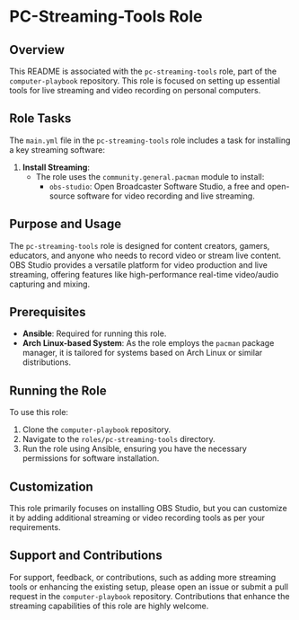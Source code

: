 # PC-Streaming-Tools Role

## Overview
This README is associated with the `pc-streaming-tools` role, part of the `computer-playbook` repository. This role is focused on setting up essential tools for live streaming and video recording on personal computers.

## Role Tasks
The `main.yml` file in the `pc-streaming-tools` role includes a task for installing a key streaming software:

1. **Install Streaming**:
   - The role uses the `community.general.pacman` module to install:
     - `obs-studio`: Open Broadcaster Software Studio, a free and open-source software for video recording and live streaming.

## Purpose and Usage
The `pc-streaming-tools` role is designed for content creators, gamers, educators, and anyone who needs to record video or stream live content. OBS Studio provides a versatile platform for video production and live streaming, offering features like high-performance real-time video/audio capturing and mixing.

## Prerequisites
- **Ansible**: Required for running this role.
- **Arch Linux-based System**: As the role employs the `pacman` package manager, it is tailored for systems based on Arch Linux or similar distributions.

## Running the Role
To use this role:
1. Clone the `computer-playbook` repository.
2. Navigate to the `roles/pc-streaming-tools` directory.
3. Run the role using Ansible, ensuring you have the necessary permissions for software installation.

## Customization
This role primarily focuses on installing OBS Studio, but you can customize it by adding additional streaming or video recording tools as per your requirements.

## Support and Contributions
For support, feedback, or contributions, such as adding more streaming tools or enhancing the existing setup, please open an issue or submit a pull request in the `computer-playbook` repository. Contributions that enhance the streaming capabilities of this role are highly welcome.